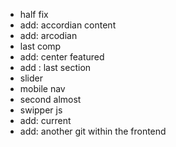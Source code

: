 - half fix
- add: accordian content
- add: arcodian
- last comp
- add: center featured
- add : last section
- slider
- mobile nav
- second almost
- swipper js
- add: current
- add: another git within the frontend
